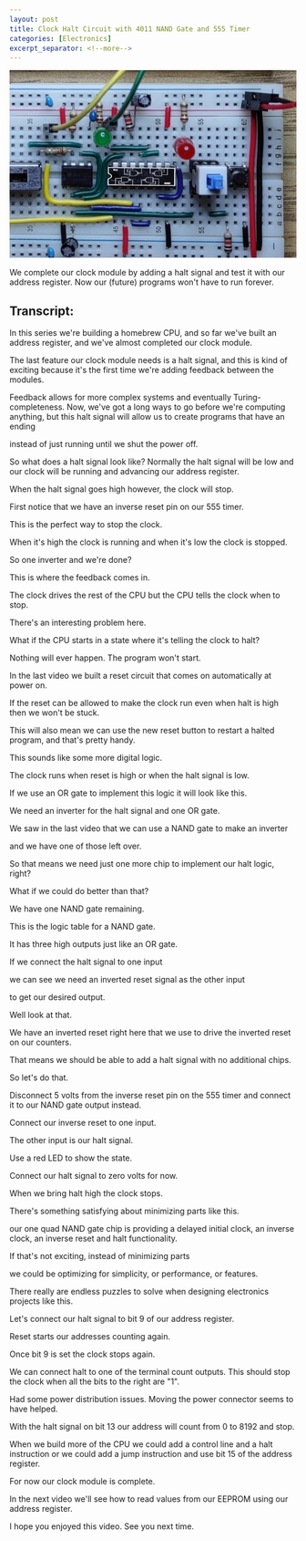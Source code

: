 ```yaml
---
layout: post
title: Clock Halt Circuit with 4011 NAND Gate and 555 Timer
categories: [Electronics]
excerpt_separator: <!--more-->
---
```


<a href="https://youtu.be/-j5fzLaksTk" class="yt-screen">
<img src="/images/halt.jpg" alt="Clock Halt Circuit with 4011 NAND Gate and 555 Timer">
</a>

We complete our clock module by adding a halt signal and test it with our address register. Now our (future) programs won't have to run forever.

<!--more-->

## Transcript:

In this series we're building a homebrew CPU,
and so far we've built an address register,
and we've almost completed our clock module.

The last feature our clock module needs is a halt signal,
and this is kind of exciting because it's the first time we're adding feedback between the modules.

Feedback allows for more complex systems and eventually Turing-completeness. Now, we've got a long ways to go before
we're computing anything,
but this halt signal will allow us to
create programs that have an ending

instead of just running until we shut the power off.

So what does a halt signal look like? Normally the halt signal will be low and our clock will be running and advancing our address register.

When the halt signal goes high however, the clock will stop.

First notice that we have an inverse reset pin on our 555 timer.

This is the perfect way to stop the clock.

When it's high the clock is running and when it's low the clock is stopped.

So one inverter and we're done?

This is where the feedback comes in.

The clock drives the rest of the CPU
but the CPU tells the clock when to stop.

There's an interesting problem here.

What if the CPU starts in a state
where it's telling the clock to halt?

Nothing will ever happen.
The program won't start.

In the last video we built a reset circuit that comes on automatically at power on.

If the reset can be allowed to make the clock run even when halt is high then we won't be stuck.

This will also mean we can use the new reset button to restart a halted program,
and that's pretty handy.

This sounds like some more digital logic.

The clock runs when reset is high or when the halt signal is low.

If we use an OR gate to implement this logic it will look like this.

We need an inverter for the halt signal and one OR gate.

We saw in the last video that we can use a NAND gate to make an inverter

and we have one of those left over.

So that means we need just one more chip
to implement our halt logic, right?

What if we could do better than that?

We have one NAND gate remaining.

This is the logic table for a NAND gate.

It has three high outputs just like an OR gate.

If we connect the halt signal to one input

we can see we need an inverted reset signal as the other input

to get our desired output.

Well look at that.

We have an inverted reset right here that we use to 
drive the inverted reset on our counters.

That means we should be able to add a halt signal with no additional chips.

So let's do that.

Disconnect 5 volts from the inverse reset pin on the 555 timer
and connect it to our NAND gate output instead.

Connect our inverse reset to one input.

The other input is our halt signal.

Use a red LED to show the state.

Connect our halt signal to zero volts for now.

When we bring halt high the clock stops.

There's something satisfying about minimizing parts like this.

our one quad NAND gate chip is providing
a delayed initial clock,
an inverse clock,
an inverse reset and halt functionality.

If that's not exciting, instead of minimizing parts

we could be optimizing for simplicity,
or performance, or features.

There really are endless puzzles to solve when designing electronics projects like this.

Let's connect our halt signal to bit 9 of our address register.

Reset starts our addresses counting again.

Once bit 9 is set the clock stops again.

We can connect halt to one of the terminal count outputs. This should stop the clock when all the bits to the right are "1".

Had some power distribution issues.
Moving the power connector seems to have helped.

With the halt signal on bit 13 our address will count from 0 to 8192 and stop.

When we build more of the CPU we could add a control line and a halt instruction or we could add a jump instruction and use bit 15 of the address register.

For now our clock module is complete.

In the next video we'll see how to read values from our EEPROM
using our address register.

I hope you enjoyed this video. See you next time.
